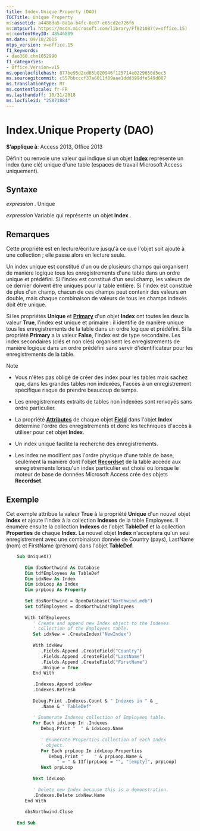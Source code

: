 ```yaml
---
title: Index.Unique Property (DAO)
TOCTitle: Unique Property
ms:assetid: a4486da5-8a1a-b4fc-0e07-e65cd2e726f6
ms:mtpsurl: https://msdn.microsoft.com/library/Ff821087(v=office.15)
ms:contentKeyID: 48546809
ms.date: 09/18/2015
mtps_version: v=office.15
f1_keywords:
- dao360.chm1052990
f1_categories:
- Office.Version=v15
ms.openlocfilehash: 877be95d2cd65b020946f125714e0229650d5ec5
ms.sourcegitcommit: c557bbcccf37a6011f89aae1ddd399dfe549d087
ms.translationtype: MT
ms.contentlocale: fr-FR
ms.lasthandoff: 10/31/2018
ms.locfileid: "25871884"
---
```

# <a name="indexunique-property-dao"></a>Index.Unique Property (DAO)

**S’applique à**: Access 2013, Office 2013

Définit ou renvoie une valeur qui indique si un objet **[Index](index-object-dao.md)** représente un index (une clé) unique d'une table (espaces de travail Microsoft Access uniquement).

## <a name="syntax"></a>Syntaxe

*expression* . Unique

*expression* Variable qui représente un objet **Index** .

## <a name="remarks"></a>Remarques

Cette propriété est en lecture/écriture jusqu'à ce que l'objet soit ajouté à une collection ; elle passe alors en lecture seule.

Un index unique est constitué d'un ou de plusieurs champs qui organisent de manière logique tous les enregistrements d'une table dans un ordre unique et prédéfini. Si l'index est constitué d'un seul champ, les valeurs de ce dernier doivent être uniques pour la table entière. Si l'index est constitué de plus d'un champ, chacun de ces champs peut contenir des valeurs en double, mais chaque combinaison de valeurs de tous les champs indexés doit être unique.

Si les propriétés **Unique** et **[Primary](index-primary-property-dao.md)** d'un objet **Index** ont toutes les deux la valeur **True**, l'index est unique et primaire : il identifie de manière unique tous les enregistrements de la table dans un ordre logique et prédéfini. Si la propriété **Primary** a la valeur **False**, l'index est de type secondaire. Les index secondaires (clés et non clés) organisent les enregistrements de manière logique dans un ordre prédéfini sans servir d'identificateur pour les enregistrements de la table.


> [!NOTE]
> <UL>
> <LI>
> <P>Vous n'êtes pas obligé de créer des index pour les tables mais sachez que, dans les grandes tables non indexées, l'accès à un enregistrement spécifique risque de prendre beaucoup de temps.</P>
> <LI>
> <P>Les enregistrements extraits de tables non indexées sont renvoyés sans ordre particulier.</P>
> <LI>
> <P>La propriété <STRONG><A href="field-attributes-property-dao.md">Attributes</A></STRONG> de chaque objet <STRONG><A href="field-object-dao.md">Field</A></STRONG> dans l'objet <STRONG>Index</STRONG> détermine l'ordre des enregistrements et donc les techniques d'accès à utiliser pour cet objet <STRONG>Index</STRONG>.</P>
> <LI>
> <P>Un index unique facilite la recherche des enregistrements.</P>
> <LI>
> <P>Les index ne modifient pas l'ordre physique d'une table de base, seulement la manière dont l'objet <STRONG><A href="recordset-object-dao.md">Recordset</A></STRONG> de la table accède aux enregistrements lorsqu'un index particulier est choisi ou lorsque le moteur de base de données Microsoft Access crée des objets <STRONG>Recordset</STRONG>.</P></LI></UL>



## <a name="example"></a>Exemple

Cet exemple attribue la valeur **True** à la propriété **Unique** d'un nouvel objet **Index** et ajoute l'index à la collection **Indexes** de la table Employees. Il énumère ensuite la collection **Indexes** de l'objet **TableDef** et la collection **Properties** de chaque **Index**. Le nouvel objet **Index** n'acceptera qu'un seul enregistrement avec une combinaison donnée de Country (pays), LastName (nom) et FirstName (prénom) dans l'objet **TableDef**.

```vb
    Sub UniqueX() 
     
       Dim dbsNorthwind As Database 
       Dim tdfEmployees As TableDef 
       Dim idxNew As Index 
       Dim idxLoop As Index 
       Dim prpLoop As Property 
     
       Set dbsNorthwind = OpenDatabase("Northwind.mdb") 
       Set tdfEmployees = dbsNorthwind!Employees 
     
       With tdfEmployees 
          ' Create and append new Index object to the Indexes  
          ' collection of the Employees table. 
          Set idxNew = .CreateIndex("NewIndex") 
     
          With idxNew 
             .Fields.Append .CreateField("Country") 
             .Fields.Append .CreateField("LastName") 
             .Fields.Append .CreateField("FirstName") 
             .Unique = True 
          End With 
     
          .Indexes.Append idxNew 
          .Indexes.Refresh 
     
          Debug.Print .Indexes.Count & " Indexes in " & _ 
             .Name & " TableDef" 
     
          ' Enumerate Indexes collection of Employees table. 
          For Each idxLoop In .Indexes 
             Debug.Print "  " & idxLoop.Name 
     
             ' Enumerate Properties collection of each Index  
             ' object. 
             For Each prpLoop In idxLoop.Properties 
                Debug.Print "    " & prpLoop.Name & _ 
                   " = " & IIf(prpLoop = "", "[empty]", prpLoop) 
             Next prpLoop 
     
          Next idxLoop 
     
          ' Delete new Index because this is a demonstration. 
          .Indexes.Delete idxNew.Name 
       End With 
     
       dbsNorthwind.Close 
     
    End Sub
```
